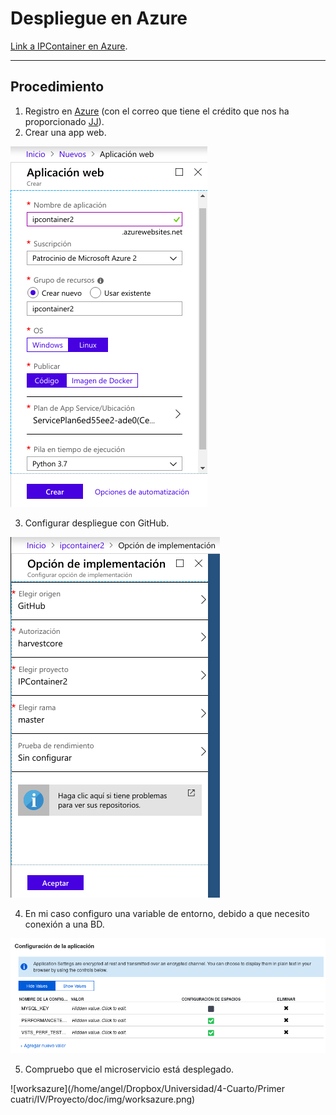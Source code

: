 # Despliegue en Azure

[Link a IPContainer en Azure](https://ipcontainer.azurewebsites.net/).

------

## Procedimiento

1. Registro en [Azure](https://azure.microsoft.com/es-es/) (con el correo que tiene el crédito que nos ha proporcionado [JJ](https://github.com/jj)).
2. Crear una app web.

![createapp](img/createappazure.png)

3. Configurar despliegue con GitHub.

![configgithubazure](img/configgithubazure.png)

4. En mi caso configuro una variable de entorno, debido a que necesito conexión a una BD.

![envvarazure](img/envazure.png)

5. Compruebo que el microservicio está desplegado.

![worksazure](/home/angel/Dropbox/Universidad/4-Cuarto/Primer cuatri/IV/Proyecto/doc/img/worksazure.png)